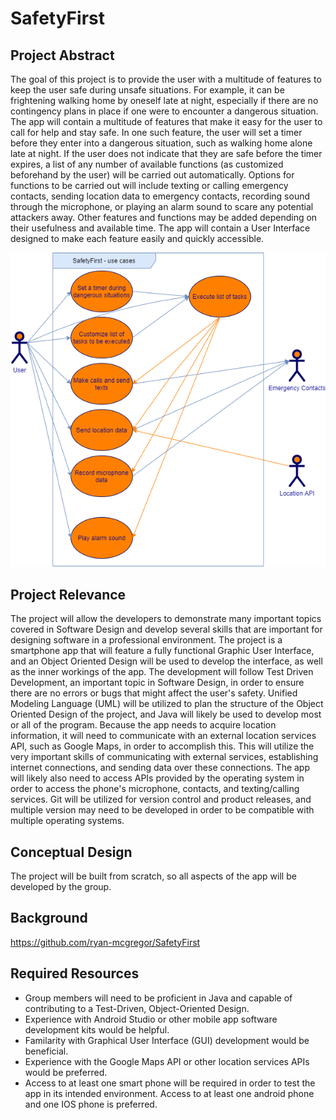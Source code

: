 # SafetyFirst

## Project Abstract 
The goal of this project is to provide the user with a multitude of features to keep the user safe during unsafe situations. For example, it can be frightening walking home by oneself late at night, especially if there are no contingency plans in place if one were to encounter a dangerous situation. The app will contain a multitude of features that make it easy for the user to call for help and stay safe. In one such feature, the user will set a timer before they enter into a dangerous situation, such as walking home alone late at night. If the user does not indicate that they are safe before the timer expires, a list of any number of available functions (as customized beforehand by the user) will be carried out automatically. Options for functions to be carried out will include texting or calling emergency contacts, sending location data to emergency contacts, recording sound through the microphone, or playing an alarm sound to scare any potential attackers away. Other features and functions may be added depending on their usefulness and available time. The app will contain a User Interface designed to make each feature easily and quickly accessible.

![SafetyFirst Use Case Diagram](SafetyFirst.png)

## Project Relevance
The project will allow the developers to demonstrate many important topics covered in Software Design and develop several skills that are important for designing software in a professional environment. The project is a smartphone app that will feature a fully functional Graphic User Interface, and an Object Oriented Design will be used to develop the interface, as well as the inner workings of the app. The development will follow Test Driven Development, an important topic in Software Design, in order to ensure there are no errors or bugs that might affect the user's safety. Unified Modeling Language (UML) will be utilized to plan the structure of the Object Oriented Design of the project, and Java will likely be used to develop most or all of the program. Because the app needs to acquire location information, it will need to communicate with an external location services API, such as Google Maps, in order to accomplish this. This will utilize the very important skills of communicating with external services, establishing internet connections, and sending data over these connections. The app will likely also need to access APIs provided by the operating system in order to access the phone's microphone, contacts, and texting/calling services. Git will be utilized for version control and product releases, and multiple version may need to be developed in order to be compatible with multiple operating systems.

## Conceptual Design
The project will be built from scratch, so all aspects of the app will be developed by the group. 

## Background
https://github.com/ryan-mcgregor/SafetyFirst

## Required Resources
- Group members will need to be proficient in Java and capable of contributing to a Test-Driven, Object-Oriented Design. 
- Experience with Android Studio or other mobile app software development kits would be helpful.
- Familarity with Graphical User Interface (GUI) development would be beneficial.
- Experience with the Google Maps API or other location services APIs would be preferred.
- Access to at least one smart phone will be required in order to test the app in its intended environment. Access to at least one android phone and one IOS phone is preferred.
